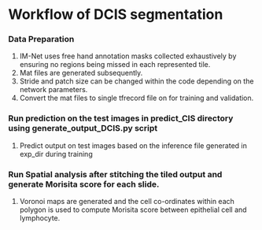 
# Workflow of DCIS segmentation

### Data Preparation  

1. IM-Net uses free hand annotation masks collected exhaustively by ensuring no regions being missed in each represented tile.
2. Mat files are generated subsequently. 
3. Stride and patch size can be changed within the code depending on the network parameters.
4. Convert the mat files to single tfrecord file on for training and validation.


### Run prediction on the test images in predict_CIS directory using generate_output_DCIS.py script

1. Predict output on test images based on the inference file generated in exp_dir during training

### Run Spatial analysis after stitching the tiled output and generate Morisita score for each slide.

1. Voronoi maps are generated and the cell co-ordinates within each polygon is used to compute Morisita score between epithelial cell and lymphocyte.
